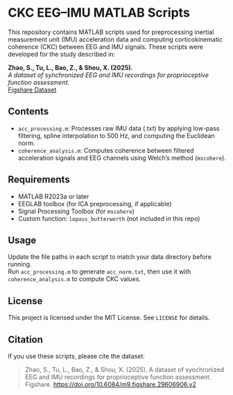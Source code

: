 # CKC EEG–IMU MATLAB Scripts

This repository contains MATLAB scripts used for preprocessing inertial measurement unit (IMU) acceleration data and computing corticokinematic coherence (CKC) between EEG and IMU signals. These scripts were developed for the study described in:

**Zhao, S., Tu, L., Bao, Z., & Shou, X. (2025).**  
*A dataset of synchronized EEG and IMU recordings for proprioceptive function assessment.*  
[Figshare Dataset](https://doi.org/10.6084/m9.figshare.29606906.v2)

## Contents

- `acc_processing.m`: Processes raw IMU data (.txt) by applying low-pass filtering, spline interpolation to 500 Hz, and computing the Euclidean norm.
- `coherence_analysis.m`: Computes coherence between filtered acceleration signals and EEG channels using Welch’s method (`mscohere`).

## Requirements

- MATLAB R2023a or later
- EEGLAB toolbox (for ICA preprocessing, if applicable)
- Signal Processing Toolbox (for `mscohere`)
- Custom function: `lopass_butterworth` (not included in this repo)

## Usage

Update the file paths in each script to match your data directory before running.  
Run `acc_processing.m` to generate `acc_norm.txt`, then use it with `coherence_analysis.m` to compute CKC values.

## License

This project is licensed under the MIT License. See `LICENSE` for details.

## Citation

If you use these scripts, please cite the dataset:

> Zhao, S., Tu, L., Bao, Z., & Shou, X. (2025). A dataset of synchronized EEG and IMU recordings for proprioceptive function assessment. Figshare. https://doi.org/10.6084/m9.figshare.29606906.v2

